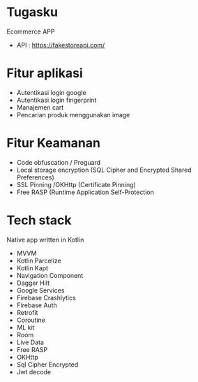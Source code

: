 # Tugasku
Ecommerce APP
- API : https://fakestoreapi.com/

# Fitur aplikasi
- Autentikasi login google
- Autentikasi login fingerprint
- Manajemen cart
- Pencarian produk menggunakan image

# Fitur Keamanan 
- Code obfuscation / Proguard
- Local storage encryption (SQL Cipher and Encrypted Shared Preferences)
- SSL Pinning /OKHttp (Certificate Pinning)
- Free RASP (Runtime Application Self-Protection

# Tech stack
Native app written in Kotlin
- MVVM
- Kotlin Parcelize
- Kotlin Kapt
- Navigation Component
- Dagger Hilt
- Google Services
- Firebase Crashlytics
- Firebase Auth
- Retrofit
- Coroutine
- ML kit
- Room
- Live Data
- Free RASP
- OKHttp
- Sql Cipher Encrypted
- Jwt decode
